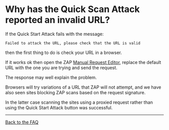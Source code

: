 # Why has the Quick Scan Attack reported an invalid URL?

If the Quick Start Attack fails with the message:
```
Failed to attack the URL, please check that the URL is valid
```
then the first thing to do is check your URL in a browser.

If it works ok then open the ZAP [Manual Request Editor](https://github.com/zaproxy/zap-core-help/wiki/HelpUiDialogsMan_req), replace the default URL with the one you are trying and send the request.

The response may well explain the problem.

Browsers will try variations of a URL that ZAP will not attempt, and we have also seen sites blocking ZAP scans based on the request signature.

In the latter case scanning the sites using a proxied request rather than using the Quick Start Attack button was successful.


---

[Back to the FAQ](FAQtoplevel)